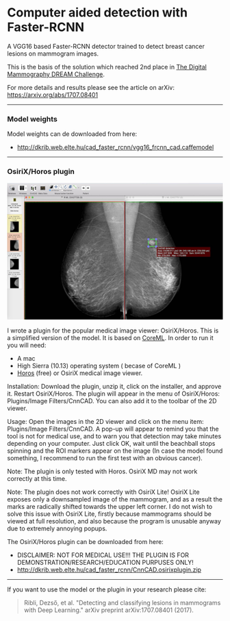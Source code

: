 # Computer aided detection with Faster-RCNN


A VGG16 based Faster-RCNN detector trained to detect breast cancer lesions on mammogram images.

This is the basis of the solution which reached 2nd place in [The Digital Mammography DREAM Challenge]( https://www.synapse.org/Digital_Mammography_DREAM_challenge).

For more details and results please see the article on arXiv: https://arxiv.org/abs/1707.08401

---

### Model weights

Model weights can de downloaded from here:
- http://dkrib.web.elte.hu/cad_faster_rcnn/vgg16_frcnn_cad.caffemodel


---

### OsiriX/Horos plugin

![plugin](docs/plugin_img_small.jpg)

I wrote a plugin for the popular medical image viewer: OsiriX/Horos. This is a simplified version of the model. It is based on [CoreML](https://developer.apple.com/machine-learning/). In order to run it you will need:
- A mac
- High Sierra (10.13) operating system ( becase of CoreML )
- [Horos](https://www.horosproject.org) (free) or OsiriX medical image viewer.

Installation: Download the plugin, unzip it, click on the installer, and approve it. Restart OsiriX/Horos. The plugin will appear in the menu of OsiriX/Horos: Plugins/Image Filters/CnnCAD. You can also add it to the toolbar of the 2D viewer.

Usage: Open the images in the 2D viewer and click on the menu item: Plugins/Image Filters/CnnCAD. A pop-up will appear to remind you that the tool is not for medical use, and to warn you that detection may take minutes depending on your computer. Just click OK, wait until the beachball stops spinning and the ROI markers appear on the image (In case the model found something, I recommend to run the first test with an obvious cancer).

Note: The plugin is only tested with Horos. OsiriX MD may not work correctly at this time.

Note: The plugin does not work correctly with OsiriX Lite! OsiriX Lite exposes only a downsampled image of the mammogram, and as a result the marks are radically shifted towards the upper left corner. I do not wish to solve this issue with OsiriX Lite, firstly because mammograms should be viewed at full resolution, and also because the program is unusable anyway due to extremely annoying popups.

The OsiriX/Horos plugin can be downloaded from here:
- DISCLAIMER: NOT FOR MEDICAL USE!!! THE PLUGIN IS FOR DEMONSTRATION/RESEARCH/EDUCATION PURPUSES ONLY!
- http://dkrib.web.elte.hu/cad_faster_rcnn/CnnCAD.osirixplugin.zip



---

If you want to use the model or the plugin in your research please cite:
> Ribli, Dezső, et al. "Detecting and classifying lesions in mammograms with Deep Learning." arXiv preprint arXiv:1707.08401 (2017).
